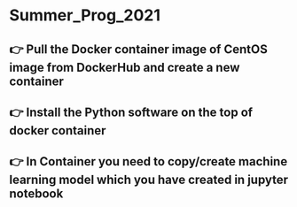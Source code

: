 # Summer_Prog_2021
## 👉 Pull the Docker container image of CentOS image from DockerHub and create a new container
## 👉 Install the Python software on the top of docker container
## 👉 In Container you need to copy/create machine learning model which you have created in jupyter notebook
